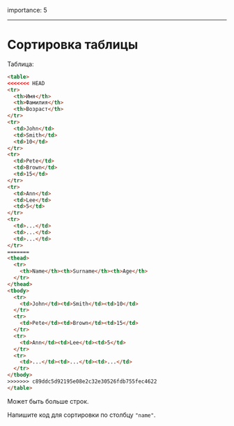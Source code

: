 importance: 5

---

# Сортировка таблицы

Таблица:

```html run
<table>
<<<<<<< HEAD
<tr>
  <th>Имя</th>
  <th>Фамилия</th>
  <th>Возраст</th>
</tr>
<tr>
  <td>John</td>
  <td>Smith</td>
  <td>10</td>
</tr>
<tr>
  <td>Pete</td>
  <td>Brown</td>
  <td>15</td>
</tr>
<tr>
  <td>Ann</td>
  <td>Lee</td>
  <td>5</td>
</tr>
<tr>
  <td>...</td>
  <td>...</td>
  <td>...</td>
</tr>
=======
<thead>
  <tr>
    <th>Name</th><th>Surname</th><th>Age</th>
  </tr>
</thead>
<tbody>
  <tr>
    <td>John</td><td>Smith</td><td>10</td>
  </tr>
  <tr>
    <td>Pete</td><td>Brown</td><td>15</td>
  </tr>
  <tr>
    <td>Ann</td><td>Lee</td><td>5</td>
  </tr>
  <tr>
    <td>...</td><td>...</td><td>...</td>
  </tr>
</tbody>
>>>>>>> c89ddc5d92195e08e2c32e30526fdb755fec4622
</table>
```

Может быть больше строк.

Напишите код для сортировки по столбцу `"name"`.
